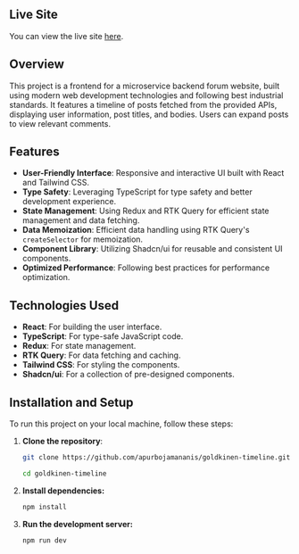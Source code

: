 ## Live Site

You can view the live site [here](https://gktimeline.netlify.app/).

## Overview

This project is a frontend for a microservice backend forum website, built using modern web development technologies and following best industrial standards. It features a timeline of posts fetched from the provided APIs, displaying user information, post titles, and bodies. Users can expand posts to view relevant comments.

## Features

- **User-Friendly Interface**: Responsive and interactive UI built with React and Tailwind CSS.
- **Type Safety**: Leveraging TypeScript for type safety and better development experience.
- **State Management**: Using Redux and RTK Query for efficient state management and data fetching.
- **Data Memoization**: Efficient data handling using RTK Query's `createSelector` for memoization.
- **Component Library**: Utilizing Shadcn/ui for reusable and consistent UI components.
- **Optimized Performance**: Following best practices for performance optimization.

## Technologies Used

- **React**: For building the user interface.
- **TypeScript**: For type-safe JavaScript code.
- **Redux**: For state management.
- **RTK Query**: For data fetching and caching.
- **Tailwind CSS**: For styling the components.
- **Shadcn/ui**: For a collection of pre-designed components.

## Installation and Setup

To run this project on your local machine, follow these steps:

1. **Clone the repository**:
   ```sh
   git clone https://github.com/apurbojamananis/goldkinen-timeline.git
   ```
   ```sh
   cd goldkinen-timeline
   ```
2. **Install dependencies:**
   ```sh
   npm install
   ```
3. **Run the development server:**
   ```sh
   npm run dev
   ```
